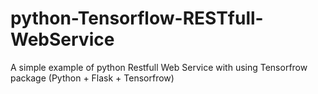 # python-Tensorflow-RESTfull-WebService
A simple example of python Restfull Web Service with using Tensorfrow package (Python + Flask + Tensorfrow)
